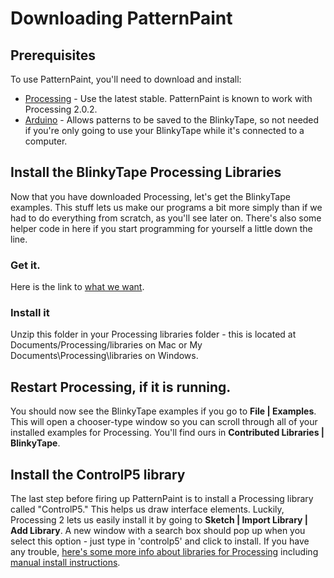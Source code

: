# Downloading PatternPaint

## Prerequisites

To use PatternPaint, you'll need to download and install:

* [Processing](http://processing.org/download/) - Use the latest stable.  PatternPaint is known to work with Processing 2.0.2.
* [Arduino](http://arduino.cc/en/Main/Software) - Allows patterns to be saved to the BlinkyTape, so not needed if you're only going to use your BlinkyTape while it's connected to a computer.

## Install the BlinkyTape Processing Libraries

Now that you have downloaded Processing, let's get the BlinkyTape examples. This stuff lets us make our programs a bit more simply than if we had to do everything from scratch, as you'll see later on. There's also some helper code in here if you start programming for yourself a little down the line.

### Get it. 
Here is the link to [what we want](/blinkytape/BlinkyTape.zip). <!--- we'll have to change this when there's a different download link --->

### Install it
Unzip this folder in your Processing libraries folder - this is located at Documents/Processing/libraries on Mac or My Documents\Processing\libraries on Windows.

## Restart Processing, if it is running.

You should now see the BlinkyTape examples if you go to **File | Examples**. This will open a chooser-type window so you can scroll through all of your installed examples for Processing.  You'll find ours in **Contributed Libraries | BlinkyTape**. 

## Install the ControlP5 library
The last step before firing up PatternPaint is to install a Processing library called "ControlP5." This helps us draw interface elements. Luckily, Processing 2 lets us easily install it by going to **Sketch | Import Library | Add Library**. A new window with a search box should pop up when you select this option - just type in 'controlp5' and click to install. If you have any trouble, [here's some more info about libraries for Processing](http://processing.org/reference/libraries/) including [manual install instructions](http://wiki.processing.org/w/How_to_Install_a_Contributed_Library).
